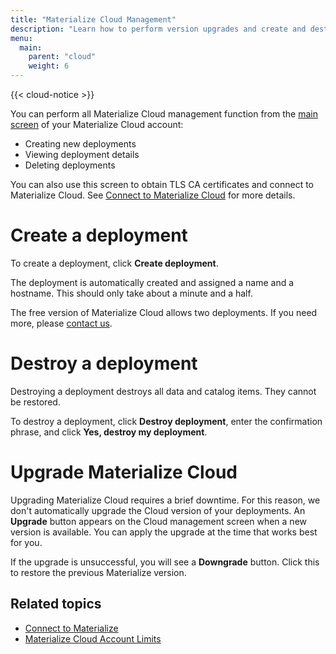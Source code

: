 ```yaml
---
title: "Materialize Cloud Management"
description: "Learn how to perform version upgrades and create and destroy deployments."
menu:
  main:
    parent: "cloud"
    weight: 6
---
```


{{< cloud-notice >}}

You can perform all Materialize Cloud management function from the [main screen](https://cloud.materialize.com/deployments) of your Materialize Cloud account:

* Creating new deployments
* Viewing deployment details
* Deleting deployments

You can also use this screen to obtain TLS CA certificates and connect to Materialize Cloud. See [Connect to Materialize Cloud](../connect-to-materialize-cloud) for more details.

# Create a deployment

To create a deployment, click **Create deployment**.

The deployment is automatically created and assigned a name and a hostname. This should only take about a minute and a half.

The free version of Materialize Cloud allows two deployments. If you need more, please [contact us](../support).

# Destroy a deployment
<!-- I would still like to replace "destroy" with "delete". -->

Destroying a deployment destroys all data and catalog items. They cannot be restored.

To destroy a deployment, click **Destroy deployment**, enter the confirmation phrase, and click **Yes, destroy my deployment**.

# Upgrade Materialize Cloud

Upgrading Materialize Cloud requires a brief downtime. For this reason, we don't automatically upgrade the Cloud version of your deployments. An **Upgrade** button appears on the Cloud management screen when a new version is available. You can apply the upgrade at the time that works best for you.

If the upgrade is unsuccessful, you will see a **Downgrade** button. Click this to restore the previous Materialize version.

## Related topics

* [Connect to Materialize](../connect-to-materialize-cloud)
* [Materialize Cloud Account Limits](../account-limits)
